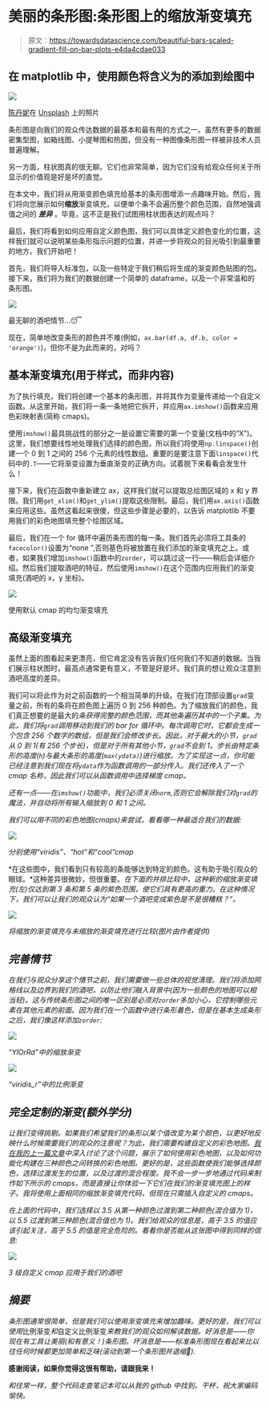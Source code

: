 # 美丽的条形图:条形图上的缩放渐变填充

> 原文：<https://towardsdatascience.com/beautiful-bars-scaled-gradient-fill-on-bar-plots-e4da4cdae033>

## 在 matplotlib 中，使用颜色将含义为的**添加到绘图中**

![](img/57f82ddbf4c20aa5db3b90451a11a298.png)

[陈丹妮](https://unsplash.com/@denmychan?utm_source=medium&utm_medium=referral)在 [Unsplash](https://unsplash.com?utm_source=medium&utm_medium=referral) 上的照片

条形图是向我们的观众传达数据的最基本和最有用的方式之一。虽然有更多的数据密集型图，如箱线图、小提琴图和热图，但没有一种图像条形图一样被非技术人员普遍理解。

另一方面，柱状图真的很无聊。它们也非常简单，因为它们没有给观众任何关于所显示的价值观是好是坏的直觉。

在本文中，我们将从用渐变颜色填充给基本的条形图增添一点趣味开始。然后，我们将向您展示如何**缩放**渐变填充，以便单个条不会遍历整个颜色范围，自然地强调值之间的 ***差异*** 。毕竟，这不正是我们试图用柱状图表达的观点吗？

最后，我们将看到如何应用自定义颜色图，我们可以具体定义颜色变化的位置，这样我们就可以说明某些条形指示问题的位置，并进一步将观众的目光吸引到最重要的地方。我们开始吧！

首先，我们将导入标准包，以及一些特定于我们稍后将生成的渐变颜色贴图的包。接下来，我们将为我们的数据创建一个简单的 dataframe，以及一个非常温和的条形图。

![](img/812f810b421f3c89616f7627e7b1ff7c.png)

最无聊的酒吧情节…😴

现在，简单地改变条形的颜色并不难(例如，`ax.bar(df.a, df.b, color = 'orange')`)，但你不是为此而来的，对吗？

## 基本渐变填充(用于样式，而非内容)

为了执行填充，我们将创建一个基本的条形图，并将其作为变量传递给一个自定义函数。从这里开始，我们将一条一条地把它拆开，并应用`ax.imshow()`函数来应用色彩映射表(简称 cmaps)。

使用`imshow()`最具挑战性的部分之一是设置它需要的第一个变量(文档中的“X”)。这里，我们想要线性地处理我们选择的颜色图，所以我们将使用`np.linspace()`创建一个 0 到 1 之间的 256 个元素的线性数组。重要的是要注意下面`linspace()`代码中的`.T`——它将渐变设置为垂直渐变的正确方向。试着脱下来看看会发生什么！

接下来，我们在函数中重新建立 ax，这样我们就可以提取总绘图区域的 x 和 y 界限。我们用`get_xlim()`和`get_ylim()`提取这些限制。最后，我们用`ax.axis()`函数来应用这些。虽然这看起来很傻，但这些步骤是必要的，以告诉 matplotlib 不要用我们的彩色地图填充整个绘图区域。

最后，我们在一个 for 循环中遍历条形图的每一条。我们首先必须将工具条的`facecolor()`设置为“none ”,否则基色将被放置在我们添加的渐变填充之上。或者，如果我们增加`imshow()`函数中的`zorder`，可以跳过这一行——稍后会详细介绍。然后我们提取酒吧的特征，然后使用`imshow()`在这个范围内应用我们的渐变填充(酒吧的 x，y 坐标)。

![](img/6a306b3a350ce4b42ea6f131b660109d.png)

使用默认 cmap 的均匀渐变填充

## 高级渐变填充

虽然上面的图看起来更漂亮，但它肯定没有告诉我们任何我们不知道的数据。当我们展示柱状图时，最高点通常更有意义，不管是好是坏。我们真的想让观众注意到酒吧高度的差异。

我们可以将此作为对之前函数的一个相当简单的升级。在我们在顶部设置`grad`变量之前，所有的条将在颜色图上遍历 0 到 256 种颜色。为了缩放我们的颜色，我们真正想要的是最大的*条获得完整的颜色范围，而其他条遍历其中的一个子集。为此，我们将`grad`调用移动到我们的 bar for 循环中。每次调用它时，它都会生成一个包含 256 个数字的数组，但是我们会修改步长。因此，对于最大的小节，`grad`从 0 到 1(有 256 个步长)，但是对于所有其他小节，`grad`不会到 1。步长由特定条形的高度(`h`)与最大条形的高度(`max(ydata)`)进行缩放。为了实现这一点，你可能已经注意到我们现在将`ydata`作为函数调用的一部分传入。我们还传入了一个 cmap 名称，因此我们可以从函数调用中选择梯度 cmap。*

*还有一点——在`imshow()`功能中，我们必须关闭`norm`,否则它会解除我们对`grad`的魔法，并自动将所有输入缩放到 0 和 1 之间。*

*我们可以用不同的彩色地图(cmaps)来尝试，看看哪一种最适合我们的数据:*

*![](img/1d56195edfbacfb11dac3bde33d6e734.png)*

*分别使用“viridis”、“hot”和“cool”cmap*

*在这些图中，我们看到只有较高的条能够达到特定的颜色。这有助于吸引观众的眼球。*这种差异很微妙，但很重要。*在下面的并排比较中，这种新的缩放渐变填充(左)仅达到第 3 条和第 5 条的紫色范围，使它们具有更高的重力。在这种情况下，我们可以让我们的观众认为“如果一个酒吧变成紫色是不是很糟糕？”。*

*![](img/62eb83f768f80e9aa52e0068109f8c3b.png)*

*将缩放的渐变填充与未缩放的渐变填充进行比较(图片由作者提供)*

## *完善情节*

*在我们与观众分享这个情节之前，我们需要做一些总体的视觉清理。我们将添加网格线以及边界到我们的酒吧，以防止他们融入背景中(因为一些颜色的地图可以相当轻)。这与传统条形图之间的唯一区别是必须对`zorder`多加小心，它控制哪些元素在其他元素的前面。因为我们在一个函数中进行条形着色，但是在基本生成条形之后，我们像这样添加`zorder`:*

*![](img/07ecb19f8eb59f4b8c7e22bc24cc92a3.png)*

*“YlOrRd”中的缩放渐变*

*![](img/0ff866deea354d92640f5e11308b3bbd.png)*

*“viridis_r”中的比例渐变*

## *完全定制的渐变(额外学分)*

*让我们变得挑剔。如果我们希望我们的条形以某个值改变为某个颜色，以更好地反映什么时候需要我们的观众的注意呢？为此，我们需要构建自定义的彩色地图。[我在我的上一篇文章](/custom-matplotlib-colormaps-for-danger-zone-plots-62310983eb67)中深入讨论了这个问题，展示了如何使用彩色地图，以及如何功能化构建在三种颜色之间转换的彩色地图。更好的是，这些函数使我们能够选择颜色，选择过渡发生的位置，以及过渡的混合程度。我不会一步一步地通过代码来制作如下所示的 cmaps，而是直接让你体验一下它们在我们的渐变填充图上的样子。我将使用上面相同的缩放渐变填充代码，但现在只需插入自定义的 cmaps。*

*在上面的代码中，我们选择以 3.5 从第一种颜色过渡到第二种颜色(混合值为 1)，以 5.5 过渡到第三种颜色(混合值也为 1)。我们给观众的信息是，高于 3.5 的值应该引起关注，高于 5.5 的值是完全危险的。看看你是否能从这张图中得到同样的信息:*

*![](img/14dabb7f8ded46cb63df82aa04d87256.png)*

*3 级自定义 cmap 应用于我们的酒吧*

## *摘要*

*条形图通常很简单，但是我们可以使用渐变填充来增加趣味。更好的是，我们可以使用*比例渐变*和*自定义比例渐变*来教我们的观众如何解读数据。好消息是——你现在有工具让美丽(和有意义！)条形图。坏消息是——标准条形图现在看起来比以往任何时候都更加简单和乏味(滚动到第一个条形图并退缩😬).*

****感谢阅读，如果你觉得这很有帮助，请跟我来！****

*和往常一样，整个代码走查笔记本可以从我的 github 中找到。干杯，祝大家编码愉快。*